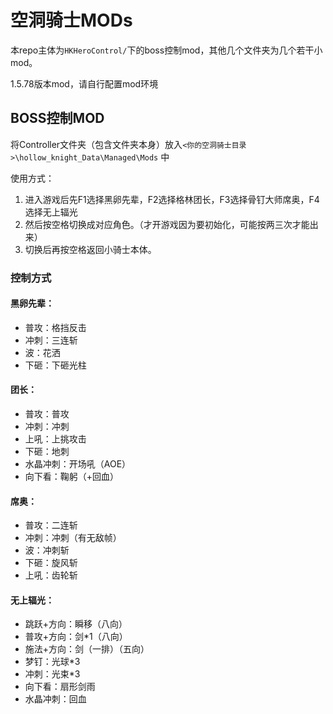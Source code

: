 # 空洞骑士MODs

本repo主体为`HKHeroControl/`下的boss控制mod，其他几个文件夹为几个若干小mod。

1.5.78版本mod，请自行配置mod环境

## BOSS控制MOD

将Controller文件夹（包含文件夹本身）放入`<你的空洞骑士目录>\hollow_knight_Data\Managed\Mods` 中

使用方式：

1. 进入游戏后先F1选择黑卵先辈，F2选择格林团长，F3选择骨钉大师席奥，F4选择无上辐光
2. 然后按空格切换成对应角色。（才开游戏因为要初始化，可能按两三次才能出来）
3. 切换后再按空格返回小骑士本体。

### 控制方式

#### 黑卵先辈：

- 普攻：格挡反击
- 冲刺：三连斩
- 波：花洒
- 下砸：下砸光柱

#### 团长：

- 普攻：普攻
- 冲刺：冲刺
- 上吼：上挑攻击
- 下砸：地刺
- 水晶冲刺：开场吼（AOE）
- 向下看：鞠躬（+回血）

#### 席奥：

- 普攻：二连斩
- 冲刺：冲刺（有无敌帧）
- 波：冲刺斩
- 下砸：旋风斩
- 上吼：齿轮斩

#### 无上辐光：

- 跳跃+方向：瞬移（八向）
- 普攻+方向：剑\*1（八向）
- 施法+方向：剑（一排）（五向）
- 梦钉：光球\*3
- 冲刺：光束\*3
- 向下看：扇形剑雨
- 水晶冲刺：回血

